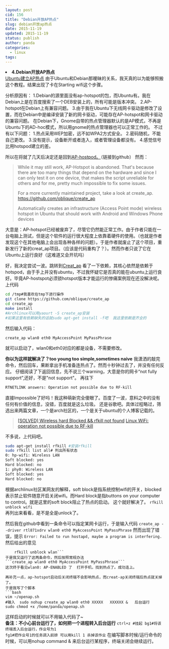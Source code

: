 ```yaml
---
layout: post
cid: 156
title: "Debian开放AP热点"
slug: debian开放ap热点
date: 2015-11-19
updated: 2015-11-19
status: publish
author: panda
categories: 
  - linux
tags: 
---
```




<li><strong>4.Debian开放AP热点</strong></li>
<a href="http://www.cutinlove.com/2015/11/ubuntu/139.html">Ubuntu建立AP热点</a>
由于Ubuntu和Debian那暧昧的关系，我天真的以为能够照搬这个教程。结果出现了卡在Starting wifi这个步骤。


<!--more-->


分析原因有：
1.Debian的源里面没有ap-hotspot的包，而Ubuntu有。我在Debian上是在百度搜索了一个DEB安装上的，所有可能是版本冲突。
2.AP-hotspot在Debian上有兼容问题。
3.由于我在Ubuntu下无线网卡驱动是修改了设置，而在Debian中是编译安装了新的网卡驱动，可能存在AP-hotspot和网卡驱动的兼容问题。
在Debian下，Gnome自带的热点管理器默认的是AP模式，不再是Ubuntu下的AD-hoc模式，所以用gnome的热点管理器也可以正常工作的。
不过有以下问题：
1.热点采用WEP加密，远不如WPA2方式安全。
2.密码随机，不能自己更改。
3.没有提示，设备断开或者连入，或者管理设备都没有。
4.感觉信号比用hotspod建立的差。



所以在将就了几天后决定还是回到<a href="https://github.com/hotice/AP-Hotspot">AP-hostpod。</a>（链接到github）
然而：
<blockquote>While it may still work, AP-Hotspot is abandoned. That's because there are too many things that depend on the hardware and since I can only test it on one device, that makes the script unreliable for others and for me, pretty much impossible to fix some issues.

For a more currently maintained project, take a look at create_ap. https://github.com/oblique/create_ap

Automatically creates an infrastructure (Access Point mode) wireless hotspot in Ubuntu that should work with Android and Windows Phone devices</blockquote>
大意是：AP-hotspot已经被废弃了，尽管它仍然能正常工作。由于作者只能在一台电脑上测试，但是这个软件的运行很大程度上依靠着硬件的使用。（也就是作者发现这个在其他电脑上会出现各种各样的问题）。于是作者就废止了这个项目，重新发行了新的creat_ap项目。（应该是代码重构了？）。然而作者只说了它在Ubuntu上运行良好（这难道又会开坑吗）

好，我决定尝试一波。跳转到<a href="https://github.com/oblique/create_ap">Creat_ap</a>
看了一下依赖，其核心依然是依赖于hotspod，由于手上并没有ubuntu，不过我怀疑它是否真的能在ubuntu上运行良好。毕竟AP-hostspot必须锁hotspot版本才能运行的惨痛案例现在还没解决呢。
上代码
```bash
cd /tmp#我喜欢在tmp下进行操作
git clone https://github.com/oblique/create_ap
cd create_ap
make install
#Archlinux可以用yaourt -S create_ap安装
#如果这里有依赖缺失的话就sudo apt-get install -f吧  我这里依赖是齐全的
```

然后输入代码：
```
create_ap wlan0 eth0 MyAccessPoint MyPassPhrase
```
就可以启动了，wlan0和eth0对应的都是设备，不需要修改。

<strong>你以为这样就解决了？too young too simple,sometimes naive</strong>
我潇洒的敲完命令，然后回车，果断拿出手机准备连热点了。然而十秒钟过去了，并没有任何反应。
仔细阅读了下返回信息，先不说三个warning，大意是你的网卡“not fully support”,还好，不是"not support"。
再往下
```bash
RTNETLINK answers: Operation not possible due to RF-kill
```
直接Impossible了好吗！我这种萌新完全傻眼了。百度了一波，意料之中的没有任何有价值的信息，没错，百度就是这么垃圾。
还是谷歌吧。具体过程略过，筛选出来两篇文章，一个是arch社区的，一个是关于ubuntu的个人博客记载的。


<blockquote><a href="https://bbs.archlinux.org/viewtopic.php?id=181194" target="_blank"> [SOLVED] Wireless hard Blocked && rfkill not found</a>
<a href="http://www.geekmind.net/2011/01/linux-wifi-operation-not-possible-due.html" target="_blank">Linux WiFi: operation not possible due to RF-kill</a></blockquote>

不多说，上代码吧。
```bash
sudo apt-get install rfkill #安装rfkill
sudo rfkill list all# 列出所有状态
0: hp-wifi: Wireless LAN
Soft blocked: yes
Hard blocked: no
1: phy0: Wireless LAN
Soft blocked: yes
Hard blocked: no
```

根据archlinux社区某网友的解释，soft block是指系统控制wifi的开关，blocked表示禁止软件随意开启关闭wifi。而Hard block是指buttons on your computer to control。就是这里的soft block阻止了热点的启动。
这个就好解决了。
<code>rfkill unblock wifi </code>
再列出来看看，是不是全是unlock了。

然后我在github中看到一条命令可以指定某网卡运行，于是输入代码
```create_ap --driver rtl871xdrv wlan0 eth0 MyAccessPoint MyPassPhrase```
然而出现了错误，提示
```Error: Failed to run hostapd, maybe a program is interfering.```
然后给出的意见
```   nmcli r wifi off
    rfkill unblock wlan```
于是我又运行了这两条命令，然后按照常规办法
```create_ap wlan0 eth0 MyAccessPoint MyPassPhrase```
这次终于看见wlan0: AP-ENABLED 了  打开手机，找到热点了。成功连上。

再补充一点，ap-hotspot启动后关闭终端不会影响热点，而creat-ap关闭终端后热点就关掉了。
于是我写了个脚本 
```bash
vim ~/openap.sh
#输入  sudo nohup create_ap wlan0 eth0 XXXXX   XXXXXX &   后台运行
sudo chmod +x /home/panda/openap.sh
```

这样启动的时候就可以不用输入代码了~  
<strong>备注：不小心前台运行了，如何把一个进程转入后台运行</strong>
<code>ctrl+z #挂起
 bg1#将该终端丢入后台运行，作业号为1
fg1#把作业号1的任务调入前排 
可以用kill 1 杀掉该作业</code>
在编写脚本时候/运行命令的时候，可以用nohup command & 来后台运行某程序，终端关闭会继续运行。
